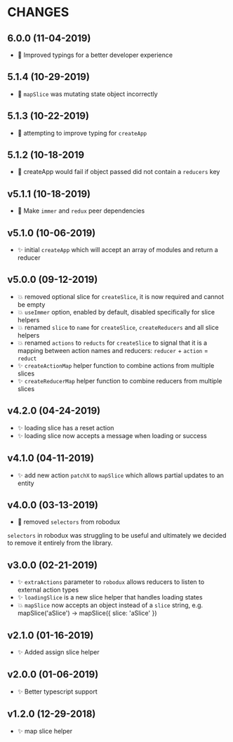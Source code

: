 # CHANGES

## 6.0.0 (11-04-2019)

- :wrench: Improved typings for a better developer experience

## 5.1.4 (10-29-2019)

- :bug: `mapSlice` was mutating state object incorrectly

## 5.1.3 (10-22-2019)

- :wrench: attempting to improve typing for `createApp`

## 5.1.2 (10-18-2019

- :bug: createApp would fail if object passed did not contain a `reducers` key

## v5.1.1 (10-18-2019)

- :bug: Make `immer` and `redux` peer dependencies

## v5.1.0 (10-06-2019)

- :sparkles: initial `createApp` which will accept an array of modules and
  return a reducer

## v5.0.0 (09-12-2019)

- :boom: removed optional slice for `createSlice`, it is now required and cannot
  be empty
- :boom: `useImmer` option, enabled by default, disabled specifically for slice
  helpers
- :boom: renamed `slice` to `name` for `createSlice`, `createReducers` and all
  slice helpers
- :boom: renamed `actions` to `reducts` for `createSlice` to signal that it is a
  mapping between action names and reducers: `reducer` + `action` = `reduct`
- :sparkles: `createActionMap` helper function to combine actions from multiple
  slices
- :sparkles: `createReducerMap` helper function to combine reducers from
  multiple slices

## v4.2.0 (04-24-2019)

- :sparkles: loading slice has a reset action
- :sparkles: loading slice now accepts a message when loading or success

## v4.1.0 (04-11-2019)

- :sparkles: add new action `patchX` to `mapSlice` which allows partial updates
  to an entity

## v4.0.0 (03-13-2019)

- :hammer: removed `selectors` from robodux

`selectors` in robodux was struggling to be useful and ultimately we decided to
remove it entirely from the library.

## v3.0.0 (02-21-2019)

- :sparkles: `extraActions` parameter to `robodux` allows reducers to listen to
  external action types
- :sparkles: `loadingSlice` is a new slice helper that handles loading states
- :boom: `mapSlice` now accepts an object instead of a `slice` string, e.g.
  mapSlice('aSlice') -> mapSlice({ slice: 'aSlice' })

## v2.1.0 (01-16-2019)

- :sparkles: Added assign slice helper

## v2.0.0 (01-06-2019)

- :sparkles: Better typescript support

## v1.2.0 (12-29-2018)

- :sparkles: map slice helper
